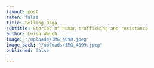 ```yaml
---
layout: post
taken: false
title: Selling Olga
subtitle: Stories of human trafficking and resistance
author: Luisa Waugh
image: "/uploads/IMG_4098.jpeg"
image_back: "/uploads/IMG_4099.jpeg"
published: false

---
```

